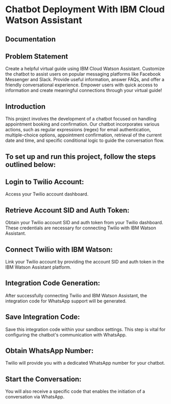 # Chatbot Deployment With IBM Cloud Watson Assistant
## Documentation
## Problem Statement
Create a helpful virtual guide using IBM Cloud Watson Assistant. Customize the chatbot to assist users on popular messaging platforms like Facebook Messenger and Slack. Provide useful information, answer FAQs, and offer a friendly conversational experience. Empower users with quick access to information and create meaningful connections through your virtual guide!
## Introduction
This project involves the development of a chatbot focused on handling appointment booking and confirmation. Our chatbot incorporates various actions, such as regular expressions (regex) for email authentication, multiple-choice options, appointment confirmation, retrieval of the current date and time, and specific conditional logic to guide the conversation flow.
## To set up and run this project, follow the steps outlined below:
## Login to Twilio Account:
Access your Twilio account dashboard.
## Retrieve Account SID and Auth Token:
Obtain your Twilio account SID and auth token from your Twilio dashboard. These credentials are necessary for connecting Twilio with IBM Watson Assistant.
## Connect Twilio with IBM Watson:
Link your Twilio account by providing the account SID and auth token in the IBM Watson Assistant platform.
## Integration Code Generation:
After successfully connecting Twilio and IBM Watson Assistant, the integration code for WhatsApp support will be generated.
## Save Integration Code:
Save this integration code within your sandbox settings. This step is vital for configuring the chatbot's communication with WhatsApp.
## Obtain WhatsApp Number:
Twilio will provide you with a dedicated WhatsApp number for your chatbot.
## Start the Conversation:
You will also receive a specific code that enables the initiation of a conversation via WhatsApp.
